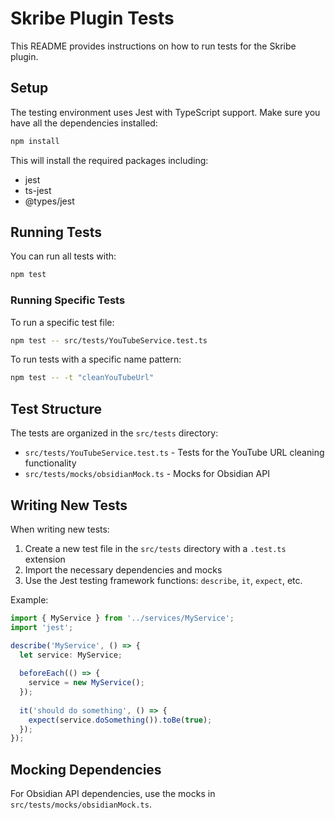  # Skribe Plugin Tests

This README provides instructions on how to run tests for the Skribe plugin.

## Setup

The testing environment uses Jest with TypeScript support. Make sure you have all the dependencies installed:

```bash
npm install
```

This will install the required packages including:
- jest
- ts-jest 
- @types/jest

## Running Tests

You can run all tests with:

```bash
npm test
```

### Running Specific Tests

To run a specific test file:

```bash
npm test -- src/tests/YouTubeService.test.ts
```

To run tests with a specific name pattern:

```bash
npm test -- -t "cleanYouTubeUrl"
```

## Test Structure

The tests are organized in the `src/tests` directory:

- `src/tests/YouTubeService.test.ts` - Tests for the YouTube URL cleaning functionality
- `src/tests/mocks/obsidianMock.ts` - Mocks for Obsidian API

## Writing New Tests

When writing new tests:

1. Create a new test file in the `src/tests` directory with a `.test.ts` extension
2. Import the necessary dependencies and mocks
3. Use the Jest testing framework functions: `describe`, `it`, `expect`, etc.

Example:

```typescript
import { MyService } from '../services/MyService';
import 'jest';

describe('MyService', () => {
  let service: MyService;
  
  beforeEach(() => {
    service = new MyService();
  });
  
  it('should do something', () => {
    expect(service.doSomething()).toBe(true);
  });
});
```

## Mocking Dependencies

For Obsidian API dependencies, use the mocks in `src/tests/mocks/obsidianMock.ts`.